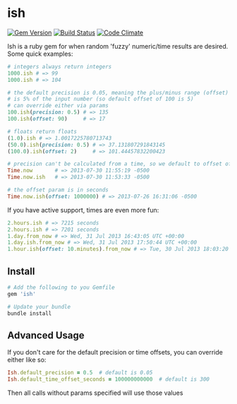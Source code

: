 # ish

[![Gem Version](https://badge.fury.io/rb/ish.png)](http://badge.fury.io/rb/ish)
[![Build Status](https://secure.travis-ci.org/spilliton/ish.png?branch=master)](http://travis-ci.org/spilliton/ish)
[![Code Climate](https://codeclimate.com/github/spilliton/ish.png)](https://codeclimate.com/github/spilliton/ish)

Ish is a ruby gem for when random 'fuzzy' numeric/time results are desired.  Some quick examples:

``` ruby
# integers always return integers
1000.ish # => 99
1000.ish # => 104

# the default precision is 0.05, meaning the plus/minus range (offset)
# is 5% of the input number (so default offset of 100 is 5)
# can override either via params
100.ish(precision: 0.5) # => 135
100.ish(offset: 90)     # => 17

# floats return floats
(1.0).ish # => 1.0017225780713743
(50.0).ish(precision: 0.5) # => 37.131807291843145
(100.0).ish(offset: 2)     # => 101.44457832200423

# precision can't be calculated from a time, so we default to offset of 5 minutes
Time.now       # => 2013-07-30 11:55:19 -0500
Time.now.ish   # => 2013-07-30 11:53:33 -0500

# the offset param is in seconds
Time.now.ish(offset: 1000000) # => 2013-07-26 16:31:06 -0500
```

If you have active support, times are even more fun:

``` ruby
2.hours.ish # => 7215 seconds
2.hours.ish # => 7201 seconds
1.day.from_now # => Wed, 31 Jul 2013 16:43:05 UTC +00:00
1.day.ish.from_now # => Wed, 31 Jul 2013 17:50:44 UTC +00:00
1.hour.ish(offset: 10.minutes).from_now # => Tue, 30 Jul 2013 18:03:20 UTC +00:00
```


## Install

``` ruby
# Add the following to you Gemfile
gem 'ish'

# Update your bundle
bundle install
```

## Advanced Usage

If you don't care for the default precision or time offsets, you can override either like so:

```ruby
Ish.default_precision = 0.5  # default is 0.05
Ish.default_time_offset_seconds = 100000000000  # default is 300
```

Then all calls without params specified will use those values
